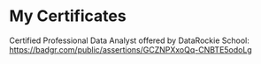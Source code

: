 # My Certificates

Certified Professional Data Analyst offered by DataRockie School: https://badgr.com/public/assertions/GCZNPXxoQq-CNBTE5odoLg
